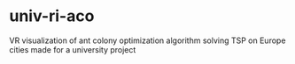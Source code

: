 # univ-ri-aco
VR visualization of ant colony optimization algorithm solving TSP on Europe cities made for a university project
